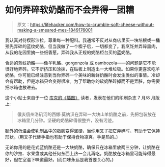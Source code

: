 # 如何弄碎软奶酪而不会弄得一团糟

> 原文：<https://lifehacker.com/how-to-crumble-soft-cheese-without-making-a-smeared-mes-1849176001>

我认真对待楔形沙拉，尊重每一种配料。我通常不反对从商店里买一块培根或一桶预先弄碎的蓝纹奶酪，但当我做了一个楔子后，一切都变了。我烹饪并弄碎熏肉，从我的花园里摘一些细香葱，弄碎我从正规的奶酪柜台买的蓝奶酪。



合适的蓝纹奶酪——像羊乳酪、gorgonzola 或 cambozola——的问题是它不能很好地弄碎。它不断挤压和涂抹，在砧板上制造出一大堆垃圾。如果你更喜欢吃羊奶酪，你可能已经注意到当你弄碎一个美味的新鲜奶酪时会发生类似的事情。冷却会有帮助，但是冰箱只会变得很冷。为了帮助你的软奶酪碎掉而不是弄脏，你需要把冰箱也放进去。

这个小贴士来自于一位 [库克的《插图》](https://www.cooksillustrated.com/) 读者，发表在他们的印刷杂志 7 月/8 月版上:

> 俄亥俄州洛矶河的西娜·莫纳汉在弄碎一大块山羊奶酪之前，先把包装放在冰箱里几分钟。坚硬的奶酪碎得很整齐，没有污迹。

额外的低温会使乳制品中的脂肪变得坚硬，当你用叉子把它弄碎时，有助于它保持形状。(用叉子代替手指也有助于保持食物凉爽。手是热的。)

无论你用的是花式蓝奶酪还是一大块奶酪，确保只在冰箱里放两三分钟，让奶酪在你的沙拉、水果盘或其他任何东西上热一会儿再吃。奶酪放在冰箱里可能碎得最好，但在室温下味道最好。(而口味永远是我首要关心的。)
